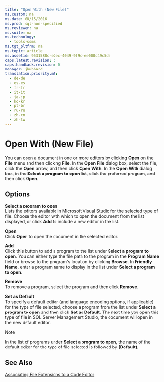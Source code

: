 ```yaml
---
title: "Open With (New File)"
ms.custom: na
ms.date: 08/15/2016
ms.prod: sql-non-specified
ms.reviewer: na
ms.suite: na
ms.technology: 
  - tools-ssms
ms.tgt_pltfrm: na
ms.topic: article
ms.assetid: 9531588c-e7ec-4049-9f9c-ee000c49c5de
caps.latest.revision: 5
caps.handback.revision: 0
manager: jhubbard
translation.priority.mt: 
  - de-de
  - es-es
  - fr-fr
  - it-it
  - ja-jp
  - ko-kr
  - pt-br
  - ru-ru
  - zh-cn
  - zh-tw
---
```

# Open With (New File)
You can open a document in one or more editors by clicking **Open** on the **File** menu and then clicking **File**. In the **Open File** dialog box, select the file, click the **Open** arrow, and then click **Open With**. In the **Open With** dialog box, in the **Select a program to open** list, click the preferred program, and then click **Open**.  
  
## Options  
**Select a program to open**  
Lists the editors available in  Microsoft  Visual Studio for the selected type of file. Choose the editor with which to open the document from the list displayed, or click **Add** to include a new editor in the list.  
  
**Open**  
Click **Open** to open the document in the selected editor.  
  
**Add**  
Click this button to add a program to the list under **Select a program to open**. You can either type the file path to the program in the **Program Name** field or browse to the program's location by clicking **Browse**. In **Friendly Name**, enter a program name to display in the list under **Select a program to open**.  
  
**Remove**  
To remove a program, select the program and then click **Remove**.  
  
**Set as Default**  
To specify a default editor (and language encoding options, if applicable) for the type of file selected, choose a program from the list under **Select a program to open** and then click **Set as Default**. The next time you open this type of file in SQL Server Management Studio, the document will open in the new default editor.  
  
> [!NOTE]  
> In the list of programs under **Select a program to open**, the name of the default editor for the type of file selected is followed by **(Default)**.  
  
## See Also  
[Associating File Extensions to a Code Editor](assetId:///193630f4-93de-4950-8f36-68702531f925)  
  
